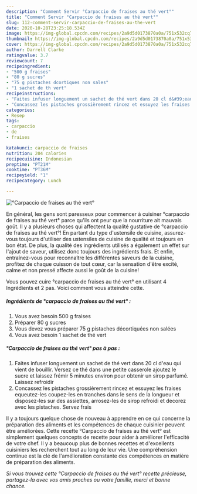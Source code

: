 ```yaml
---
description: "Comment Servir °Carpaccio de fraises au thé vert°"
title: "Comment Servir °Carpaccio de fraises au thé vert°"
slug: 112-comment-servir-carpaccio-de-fraises-au-the-vert
date: 2020-10-28T23:25:18.534Z
image: https://img-global.cpcdn.com/recipes/2a9d5d0173870a0a/751x532cq70/carpaccio-de-fraises-au-the-vert-photo-principale-de-la-recette.jpg
thumbnail: https://img-global.cpcdn.com/recipes/2a9d5d0173870a0a/751x532cq70/carpaccio-de-fraises-au-the-vert-photo-principale-de-la-recette.jpg
cover: https://img-global.cpcdn.com/recipes/2a9d5d0173870a0a/751x532cq70/carpaccio-de-fraises-au-the-vert-photo-principale-de-la-recette.jpg
author: Darrell Clarke
ratingvalue: 3.7
reviewcount: 7
recipeingredient:
- "500 g fraises"
- "80 g sucres"
- "75 g pistaches dcortiques non sales"
- "1 sachet de th vert"
recipeinstructions:
- "Faites infuser longuement un sachet de thé vert dans 20 cl d&#39;eau qui vient de bouillir. Versez ce thé dans une petite casserole ajoutez le sucre et laissez frémir 5 minutes environ pour obtenir un sirop parfumé. Laissez refroidir"
- "Concassez les pistaches grossièrement rincez et essuyez les fraises equeutez-les coupez-les en tranches dans le sens de la longueur et disposez-les sur des assiettes, arrosez-les de sirop refroidi et decorez avec les pistaches. Servez frais"
categories:
- Resep
tags:
- carpaccio
- de
- fraises

katakunci: carpaccio de fraises 
nutrition: 204 calories
recipecuisine: Indonesian
preptime: "PT21M"
cooktime: "PT36M"
recipeyield: "1"
recipecategory: Lunch

---
```



![°Carpaccio de fraises au thé vert°](https://img-global.cpcdn.com/recipes/2a9d5d0173870a0a/751x532cq70/carpaccio-de-fraises-au-the-vert-photo-principale-de-la-recette.jpg)

En général, les gens sont paresseux pour commencer à cuisiner °carpaccio de fraises au thé vert° parce qu'ils ont peur que la nourriture ait mauvais goût. Il y a plusieurs choses qui affectent la qualité gustative de °carpaccio de fraises au thé vert°! En partant du type d'ustensile de cuisine, assurez-vous toujours d'utiliser des ustensiles de cuisine de qualité et toujours en bon état. De plus, la qualité des ingrédients utilisés a également un effet sur l'ajout de saveur, utilisez donc toujours des ingrédients frais. Et enfin, entraînez-vous pour reconnaître les différentes saveurs de la cuisine, profitez de chaque cuisson de tout cœur, car la sensation d'être excité, calme et non pressé affecte aussi le goût de la cuisine!

<!--inarticleads1-->

Vous pouvez cuire °carpaccio de fraises au thé vert° en utilisant 4 Ingrédients et 2 pas. Voici comment vous atteindre cette.

##### Ingrédients de °carpaccio de fraises au thé vert° :

1. Vous avez besoin 500 g fraises
1. Préparer 80 g sucres
1. Vous devez vous préparer 75 g pistaches décortiquées non salées
1. Vous avez besoin 1 sachet de thé vert




<!--inarticleads2-->

##### °Carpaccio de fraises au thé vert° pas à pas :

1. Faites infuser longuement un sachet de thé vert dans 20 cl d&#39;eau qui vient de bouillir. Versez ce thé dans une petite casserole ajoutez le sucre et laissez frémir 5 minutes environ pour obtenir un sirop parfumé. Laissez refroidir
1. Concassez les pistaches grossièrement rincez et essuyez les fraises equeutez-les coupez-les en tranches dans le sens de la longueur et disposez-les sur des assiettes, arrosez-les de sirop refroidi et decorez avec les pistaches. Servez frais




<!--inarticleads1-->

<p>
Il y a toujours quelque chose de nouveau à apprendre en ce qui concerne la préparation des aliments et les compétences de chaque cuisinier peuvent être améliorées. Cette recette °Carpaccio de fraises au thé vert° est simplement quelques concepts de recette pour aider à améliorer l'efficacité de votre chef. Il y a beaucoup plus de bonnes recettes et d'excellents cuisiniers les recherchent tout au long de leur vie. Une compréhension continue est la clé de l'amélioration constante des compétences en matière de préparation des aliments.
</p>

<p>
<i>Si vous trouvez cette °Carpaccio de fraises au thé vert° recette précieuse, partagez-la avec vos amis proches ou votre famille, merci et bonne chance.</i>
</p>
